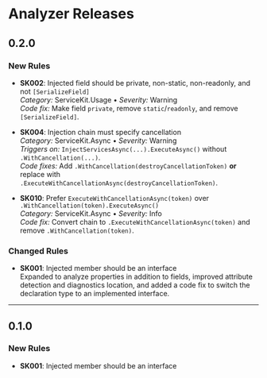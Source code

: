 ﻿# Analyzer Releases

## 0.2.0
### New Rules
- **SK002**: Injected field should be private, non-static, non-readonly, and not `[SerializeField]`  
  _Category:_ ServiceKit.Usage • _Severity:_ Warning  
  _Code fix:_ Make field `private`, remove `static`/`readonly`, and remove `[SerializeField]`.

- **SK004**: Injection chain must specify cancellation  
  _Category:_ ServiceKit.Async • _Severity:_ Warning  
  _Triggers on:_ `InjectServicesAsync(...).ExecuteAsync()` without `.WithCancellation(...)`.  
  _Code fixes:_ Add `.WithCancellation(destroyCancellationToken)` **or** replace with `.ExecuteWithCancellationAsync(destroyCancellationToken)`.

- **SK010**: Prefer `ExecuteWithCancellationAsync(token)` over `.WithCancellation(token).ExecuteAsync()`  
  _Category:_ ServiceKit.Async • _Severity:_ Info  
  _Code fix:_ Convert chain to `.ExecuteWithCancellationAsync(token)` and remove `.WithCancellation(token)`.

### Changed Rules
- **SK001**: Injected member should be an interface  
  Expanded to analyze properties in addition to fields, improved attribute detection and diagnostics location, and added a code fix to switch the declaration type to an implemented interface.

---

## 0.1.0
### New Rules
- **SK001**: Injected member should be an interface
